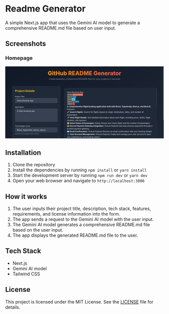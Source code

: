 
# Readme Generator

A simple Next.js app that uses the Gemini AI model to generate a comprehensive README.md file based on user input.

## Screenshots

### Homepage

![Homepage screenshot](screenshot/home.png)

## Installation

1. Clone the repository
2. Install the dependencies by running `npm install` or `yarn install`
3. Start the development server by running `npm run dev` or `yarn dev`
4. Open your web browser and navigate to `http://localhost:3000`

## How it works

1. The user inputs their project title, description, tech stack, features, requirements, and license information into the form.
2. The app sends a request to the Gemini AI model with the user input.
3. The Gemini AI model generates a comprehensive README.md file based on the user input.
4. The app displays the generated README.md file to the user.

## Tech Stack

* Next.js
* Gemini AI model
* Tailwind CSS

## License

This project is licensed under the MIT License. See the [LICENSE](LICENSE) file for details.
